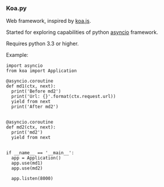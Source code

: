 ### Koa.py

Web framework, inspired by [koa.js][koajs].

Started for exploring capabilities of python [asyncio][asyncio] framework.

Requires python 3.3 or higher.

Example:

    import asyncio
    from koa import Application

    @asyncio.coroutine
    def md1(ctx, next):
      print('Before md2')
      print('Url: {}'.format(ctx.request.url))
      yield from next
      print('After md2')


    @asyncio.coroutine
    def md2(ctx, next):
      print('md2')
      yield from next


    if __name__ == '__main__':
      app = Application()
      app.use(md1)
      app.use(md2)

      app.listen(8000)

[koajs]: http://koajs.com/
[asyncio]: http://docs.python.org/3.4/library/asyncio.html
